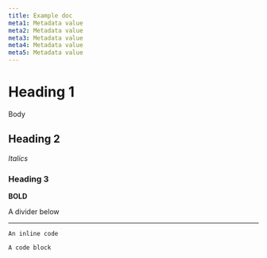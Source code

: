 ```yaml
---
title: Example doc
meta1: Metadata value
meta2: Metadata value
meta3: Metadata value
meta4: Metadata value
meta5: Metadata value
---
```


# Heading 1

Body

## Heading 2

_Italics_

### Heading 3

**BOLD**

A divider below

---

<code>An inline code</code>

<pre><code>A code block</code></pre>
